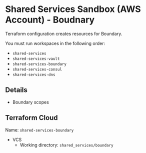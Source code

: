 # Shared Services Sandbox (AWS Account) - Boudnary

Terraform configuration creates resources for Boundary.

You must run workspaces in the following order:

- `shared-services`
- `shared-services-vault`
- `shared-services-boundary`
- `shared-services-consul`
- `shared-services-dns`

## Details

- Boundary scopes

## Terraform Cloud

Name: `shared-services-boundary`

- VCS
  - Working directory: `shared_services/boundary`